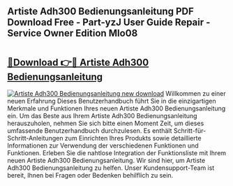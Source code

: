 ## Artiste Adh300 Bedienungsanleitung PDF Download Free - Part-yzJ User Guide Repair - Service Owner Edition MIo08

# <h2><a href="http://df4s8pj.blite.top/?on=Artiste+Adh300+Bedienungsanleitung">🔗Download 👉🔴 Artiste Adh300 Bedienungsanleitung</a></h2>

[![Artiste Adh300 Bedienungsanleitung new download](https://i.imgur.com/lujVjoI.png)](http://df4s8pj.blite.top/?on=Artiste+Adh300+Bedienungsanleitung)
Willkommen zu einer neuen Erfahrung Dieses Benutzerhandbuch führt Sie in die einzigartigen Merkmale und Funktionen Ihres neuen Artiste Adh300 Bedienungsanleitung ein. Um das Beste aus Ihrem Artiste Adh300 Bedienungsanleitung herauszuholen, nehmen Sie sich bitte einen Moment Zeit, um dieses umfassende Benutzerhandbuch durchzulesen. Es enthält Schritt-für-Schritt-Anleitungen zum Einrichten Ihres Produkts sowie detaillierte Informationen zur Verwendung der verschiedenen Funktionen und Funktionen. Erleben Sie die nahtlose Integration der Funktionsliste mit Ihrem neuen Artiste Adh300 Bedienungsanleitung. Wir sind hier, um Artiste Adh300 Bedienungsanleitung zu helfen. Unser Kundensupport-Team ist bereit, Ihnen bei Fragen oder Bedenken behilflich zu sein.
